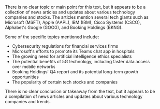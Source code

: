 There is no clear topic or main point for this text, but it appears to be a collection of news articles and updates about various technology companies and stocks. The articles mention several tech giants such as Microsoft (MSFT), Apple (AAPL), IBM (IBM), Cisco Systems (CSCO), Alphabet's Google (GOOG), and Booking Holdings (BKNG).

Some of the specific topics mentioned include:

* Cybersecurity regulations for financial services firms
* Microsoft's efforts to promote its Teams chat app in hospitals
* The growing need for artificial intelligence ethics specialists
* The potential benefits of 5G technology, including faster data access over mobile networks
* Booking Holdings' Q4 report and its potential long-term growth opportunities
* The popularity of certain tech stocks and companies

There is no clear conclusion or takeaway from the text, but it appears to be a compilation of news articles and updates about various technology companies and trends.